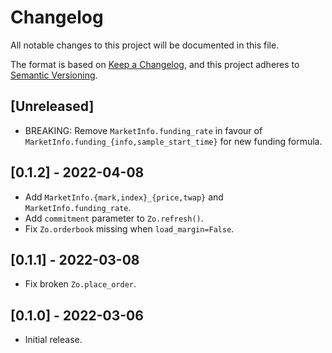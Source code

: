 # Changelog
All notable changes to this project will be documented in this file.

The format is based on [Keep a Changelog](https://keepachangelog.com/en/1.0.0/),
and this project adheres to [Semantic Versioning](https://semver.org/spec/v2.0.0.html).

## [Unreleased]

- BREAKING: Remove `MarketInfo.funding_rate` in favour of `MarketInfo.funding_{info,sample_start_time}` for new funding formula.

## [0.1.2] - 2022-04-08

- Add `MarketInfo.{mark,index}_{price,twap}` and `MarketInfo.funding_rate`.
- Add `commitment` parameter to `Zo.refresh()`.
- Fix `Zo.orderbook` missing when `load_margin=False`.

## [0.1.1] - 2022-03-08

- Fix broken `Zo.place_order`.

## [0.1.0] - 2022-03-06

- Initial release.
